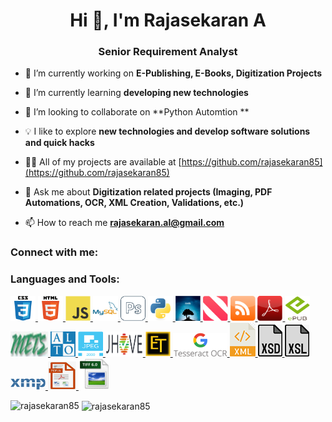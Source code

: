 <h1 align="center">Hi 👋, I'm Rajasekaran A</h1>
<h3 align="center">Senior Requirement Analyst</h3>
 
- 🔭 I’m currently working on **E-Publishing, E-Books, Digitization Projects**   

- 🌱 I’m currently learning **developing new technologies**  

- 👯 I’m looking to collaborate on **Python Automtion **

- 💡 I like to explore **new technologies and develop software solutions and quick hacks**

- 👨‍💻 All of my projects are available at [https://github.com/rajasekaran85](https://github.com/rajasekaran85)

- 💬 Ask me about **Digitization related projects (Imaging, PDF Automations, OCR, XML Creation, Validations, etc.)**

- 📫 How to reach me **rajasekaran.al@gmail.com**

<h3 align="left">Connect with me:</h3>  
<p align="left"> 
</p>

<h3 align="left">Languages and Tools:</h3>
<p align="left"> <a href="https://www.w3schools.com/css/" target="_blank" rel="noreferrer"> <img src="https://raw.githubusercontent.com/devicons/devicon/master/icons/css3/css3-original-wordmark.svg" alt="css3" width="40" height="40"/> </a> <a href="https://www.w3.org/html/" target="_blank" rel="noreferrer"> <img src="https://raw.githubusercontent.com/devicons/devicon/master/icons/html5/html5-original-wordmark.svg" alt="html5" width="40" height="40"/> </a> <a href="https://developer.mozilla.org/en-US/docs/Web/JavaScript" target="_blank" rel="noreferrer"> <img src="https://raw.githubusercontent.com/devicons/devicon/master/icons/javascript/javascript-original.svg" alt="javascript" width="40" height="40"/> </a> <a href="https://www.mysql.com/" target="_blank" rel="noreferrer"> <img src="https://raw.githubusercontent.com/devicons/devicon/master/icons/mysql/mysql-original-wordmark.svg" alt="mysql" width="40" height="40"/> </a> <a href="https://www.photoshop.com/en" target="_blank" rel="noreferrer"> <img src="https://raw.githubusercontent.com/devicons/devicon/master/icons/photoshop/photoshop-line.svg" alt="photoshop" width="40" height="40"/> </a> <a href="https://www.python.org" target="_blank" rel="noreferrer"> <img src="https://raw.githubusercontent.com/devicons/devicon/master/icons/python/python-original.svg" alt="python" width="40" height="40"/> </a> <a href="https://en.wikipedia.org/wiki/Amazon_Kindle" target="_blank" rel="noreferrer"> <img src="https://github.com/Rajasekaran85/Rajasekaran85/blob/main/Amazon-Kindle-emblem.png" alt="python" width="40" height="40"/> </a> <a href="https://developer.apple.com/documentation/apple_news" target="_blank" rel="noreferrer"> <img src="https://github.com/Rajasekaran85/Rajasekaran85/blob/main/apple-logo.png" alt="python" width="40" height="40"/> </a>  <a href="https://www.rssboard.org/rss-specification" target="_blank" rel="noreferrer"> <img src="https://github.com/Rajasekaran85/Rajasekaran85/blob/main/rss.png" alt="python" width="40" height="40"/> </a>
<a href="https://www.adobe.com/accessibility/pdf/pdf-accessibility-overview.html" target="_blank" rel="noreferrer"> <img src="https://github.com/Rajasekaran85/Rajasekaran85/blob/main/pdf.png" alt="python" width="40" height="40"/> </a>
  <a href="https://idpf.org/epub/30/" target="_blank" rel="noreferrer"> <img src="https://github.com/Rajasekaran85/Rajasekaran85/blob/main/Epub_logo_color.svg.png" alt="python" width="40" height="40"/> </a>  <a href="https://www.loc.gov/standards/mets/" target="_blank" rel="noreferrer"> <img src="https://github.com/Rajasekaran85/Rajasekaran85/blob/main/mets.png" alt="mets" width="60" height="40"/> </a>  <a href="https://www.loc.gov/standards/alto/" target="_blank" rel="noreferrer"> <img src="https://github.com/Rajasekaran85/Rajasekaran85/blob/main/alto.png" alt="alto" width="40" height="40"/> </a>  <a href="https://kakadusoftware.com/" target="_blank" rel="noreferrer"> <img src="https://github.com/Rajasekaran85/Rajasekaran85/blob/main/jp2.png" alt="jp2" width="40" height="40"/> </a><a href="https://jhove.openpreservation.org/" target="_blank" rel="noreferrer"> <img src="https://github.com/Rajasekaran85/Rajasekaran85/blob/main/jhove.png" alt="jp2" width="60" height="40"/> </a> <a href="https://exiftool.org/" target="_blank" rel="noreferrer"> <img src="https://github.com/Rajasekaran85/Rajasekaran85/blob/main/exif.png" alt="exiftool" width="40" height="40"/> </a> <a href="https://en.wikipedia.org/wiki/Tesseract_(software)" target="_blank" rel="noreferrer"> <img src="https://github.com/Rajasekaran85/Rajasekaran85/blob/main/tesseract1.png" alt="tesseract" width="" height=""/> </a>
  <a href="https://en.wikipedia.org/wiki/XML" target="_blank" rel="noreferrer"> <img src="https://github.com/Rajasekaran85/Rajasekaran85/blob/main/xml.png" alt="xml" width="" height=""/> </a>
 <a href="https://en.wikipedia.org/wiki/XML_Schema_(W3C)" target="_blank" rel="noreferrer"> <img src="https://github.com/Rajasekaran85/Rajasekaran85/blob/main/xsd.png" alt="xsd" width="" height=""/> </a>
 <a href="https://en.wikipedia.org/wiki/XSL#:~:text=In%20computing%2C%20the%20term%20Extensible,transform%20and%20render%20XML%20documents." target="_blank" rel="noreferrer"> <img src="https://github.com/Rajasekaran85/Rajasekaran85/blob/main/xsl.png" alt="xsl" width="" height=""/> </a>
 <a href="https://en.wikipedia.org/wiki/Extensible_Metadata_Platform" target="_blank" rel="noreferrer"> <img src="https://github.com/Rajasekaran85/Rajasekaran85/blob/main/xmp1.png" alt="xmp" width="" height=""/> </a>
   <a href="https://en.wikipedia.org/wiki/PDF/A" target="_blank" rel="noreferrer"> <img src="https://github.com/Rajasekaran85/Rajasekaran85/blob/main/pdf-a.png" alt="pdf-a" width="45" height="45"/> </a>
      <a href="https://www.loc.gov/preservation/digital/formats/fdd/fdd000022.shtml" target="_blank" rel="noreferrer"> <img src="https://github.com/Rajasekaran85/Rajasekaran85/blob/main/tif.png" alt="pdf-a" width="50" height="50"/> </a>
      

</p>

<p><img align="left" src="https://github-readme-stats.vercel.app/api/top-langs?username=rajasekaran85&show_icons=true&locale=en&layout=compact" alt="rajasekaran85" /></p>

<p>&nbsp;<img align="center" src="https://github-readme-stats.vercel.app/api?username=rajasekaran85&show_icons=true&locale=en" alt="rajasekaran85" /></p> 



